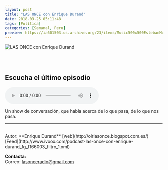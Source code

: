 ```yaml
---
layout: post
title: "LAS ONCE con Enrique Durand"
date: 2018-03-25 05:11:48
tags: [Política]
categories: [Semanal, Peru]
preview: https://ia601503.us.archive.org/23/items/Music500x500EstebanMontoya/300-logLasOnce-EnriqueDurandVillalobos.png
---
```


![LAS ONCE con Enrique Durand](https://ia601503.us.archive.org/23/items/Music500x500EstebanMontoya/500-logLasOnce-EnriqueDurandVillalobos.png)

<br/>
<br/>

## Escucha el último episodio

<!--reproductor-feed=http://www.ivoox.com/podcast-las-once-con-enrique-durand_fg_f166003_filtro_1.xml-->
<!--reproductor-start-->
<audio id="audio" preload="auto" controls="" src="http://www.ivoox.com/ep-5x03-la-guerra_mf_25447997_feed_1.mp3"></audio>
<!--reproductor-end-->

Un show de conversación, que habla acerca de lo que pasa, de lo que nos pasa.  

_ _ _
<br>
Autor: **Enrique Durand**  
[web](http://oirlasonce.blogspot.com.es/)  
[Feed](http://www.ivoox.com/podcast-las-once-con-enrique-durand_fg_f166003_filtro_1.xml)  


**Contacta:**  
Correo: [lasonceradio@gmail.com](mailto:lasonceradio@gmail.com)  

